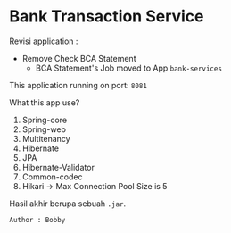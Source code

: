 # Bank Transaction Service

Revisi application :
- Remove Check BCA Statement 
    -   BCA Statement's Job moved to App `bank-services`
    
This application running on port: `8081` 

What this app use?
1. Spring-core
2. Spring-web
3. Multitenancy
4. Hibernate
5. JPA
6. Hibernate-Validator
7. Common-codec
8. Hikari -> Max Connection Pool Size is 5

Hasil akhir berupa sebuah `.jar`.

`Author : Bobby`
